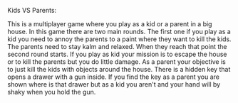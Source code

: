 Kids VS Parents:

This is a multiplayer game where you play as a kid or a parent in a big house. In this game there are two main rounds. The first one if you play as a kid you need to annoy the parents to a paint where they want to kill the kids. The parents need to stay kalm and relaxed. When they reach that point the second round starts. If you play as kid your mission is to escape the house or to kill the parents but you do little damage. As a parent your objective is to just kill the kids with objects around the house. There is a hidden key that opens a drawer with a gun inside. If you find the key as a parent you are shown where is that drawer but as a kid you aren't and your hand will by shaky when you hold the gun.